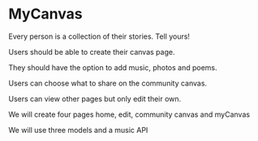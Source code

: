 # MyCanvas
Every person is a collection of their stories. Tell yours!


Users should be able to create their canvas page.

They should have the option to add music, photos and poems.

Users can choose what to share on the community canvas.

Users can view other pages but only edit their own.


We will create four pages home, edit, community canvas and myCanvas

We will use three models and a music API








